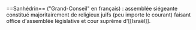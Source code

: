 ==Sanhédrin== ("Grand-Conseil" en français) : assemblée siégeante constitué majoritairement de religieux juifs (peu importe le courant) faisant office d'assemblée législative et cour suprême d'[[Israël]].
